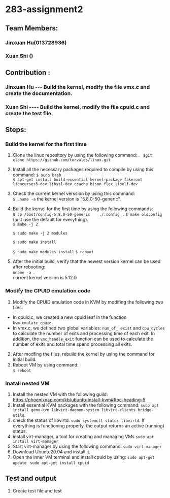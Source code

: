 # 283-assignment2
## Team Members:
### Jinxuan Hu(013728936)
### Xuan Shi ()

## Contribution :
### Jinxuan Hu --- Build the kernel, modify the file vmx.c and create the documentation. 
### Xuan Shi ---- Build the kernel, modify the file cpuid.c and create the test file. 

## Steps:
### Build the kernel for the first time

1. Clone  the linux repository by using the following command: .
	` $git clone https://github.com/torvalds/linux.git`
2. Install all the necessary packages required to compile by using this command:
	`$ sudo bash`                                               
	`$ apt-get install build-essential kernel-package fakeroot libncurses5-dev libssl-dev ccache bison flex libelf-dev` 
3. Check the current kernel verssion by using this command:  
	 `$ uname -a`
	  the kernel version is "5.8.0-50-generic".
4. Build the kernel for the first time by using the following commands:         
	`$ cp /boot/config-5.8.0-50-generic    ./.config `  .
	`$ make oldconfig` (just use the default for everything).   
	`$ make -j 2`
	
	`$ sudo make -j 2 modules`
	
	`$ sudo make install`
	
	`$ sudo make modules-install`
	`$ reboot`	
5. After the initial build, verify that the newest version kernel can be used after rebooting:  
	`uname -a `.  
	current kernel version is 5.12.0

### Modify the CPUID emulation code
1. Modify the CPUID emulation code in KVM by modifing the following two files. 
*  In cpuid.c, we created a new cpuid leaf in the function `kvm_emulate_cpuid`.  
*  In vmx.c, we defined two global variables: `num_of_ exist` and `cpu_cycles` to calculate the number of exits and processing time of each exit. In addition, the `vmx_handle_exit` function can be used to calculate the number of exits and total time spend processing all exits.
2. After modfing the files, rebuild the kernel by using the command for initial build.   
3. Reboot VM by using command:  
`$ reboot`

### Inatall nested VM 
1. Install the nested VM with the following guild:
	https://phoenixnap.com/kb/ubuntu-install-kvm#ftoc-heading-5
2. Install essential KVM packages with the following command:
	`sudo apt install qemu-kvm libvirt-daemon-system libvirt-clients bridge-utils`.
3.  check the status of libvirtd:
	`sudo systemctl status libvirtd`.
	If everything is functioning properly, the output returns an active (running) status.
4.  install virt-manager, a tool for creating and managing VMs
  	`sudo apt install virt-manager`
5.  Start virt-manager by using the following command:
	`sudo virt-manager`
6.  Download Ubuntu20.04 and install it.
7.  Open the inner VM terminal and install cpuid by using:
	`sudo apt-get update `
	`sudo apt-get install cpuid`

## Test and output
1. Create test file  and test 


